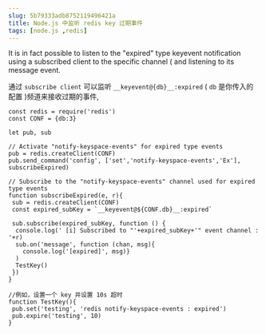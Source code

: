 ```yaml
---
slug: 5b79333adb8752119496421a
title: Node.js 中监听 redis key 过期事件
tags: [node.js ,redis]
---
```


It is in fact possible to listen to the "expired" type keyevent notification using a subscribed client to the specific channel ( and listening to its message event.

通过 `subscribe client` 可以监听 `__keyevent@{db}__:expired` ( `db` 是你传入的配置 )频道来接收过期的事件,

```
const redis = require('redis')
const CONF = {db:3}

let pub, sub

// Activate "notify-keyspace-events" for expired type events
pub = redis.createClient(CONF)
pub.send_command('config', ['set','notify-keyspace-events','Ex'], subscribeExpired)

// Subscribe to the "notify-keyspace-events" channel used for expired type events
function subscribeExpired(e, r){
 sub = redis.createClient(CONF)
 const expired_subKey = `__keyevent@${CONF.db}__:expired`

 sub.subscribe(expired_subKey, function () {
  console.log(' [i] Subscribed to "'+expired_subKey+'" event channel : '+r)
  sub.on('message', function (chan, msg){
  	console.log('[expired]', msg)}
  )
  TestKey()
 })
}

//例如，设置一个 key 并设置 10s 超时
function TestKey(){
 pub.set('testing', 'redis notify-keyspace-events : expired')
 pub.expire('testing', 10)
}
```
